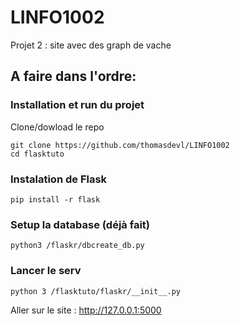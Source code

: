 # LINFO1002
Projet 2  : site avec des graph de vache

## A faire dans l'ordre:

### Installation et run du projet

Clone/dowload le repo

```
git clone https://github.com/thomasdevl/LINFO1002
cd flasktuto
```

### Instalation de Flask
```
pip install -r flask
```


### Setup la database (déjà fait)
```
python3 /flaskr/dbcreate_db.py
```

### Lancer le serv
```
python 3 /flasktuto/flaskr/__init__.py
```

Aller sur le site : http://127.0.0.1:5000 


